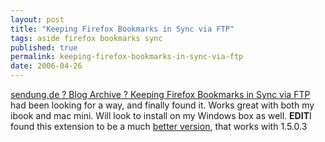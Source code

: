 ```yaml
---
layout: post
title: "Keeping Firefox Bookmarks in Sync via FTP"
tags: aside firefox bookmarks sync
published: true
permalink: keeping-firefox-bookmarks-in-sync-via-ftp
date: 2006-04-26
---
```


<a href="http://www.sendung.de/archives/2006/03/23/synchonizing-firefox-bookmarks-via-ftp/">sendung.de ? Blog Archive ? Keeping Firefox Bookmarks in Sync via FTP</a> had been looking for a way, and finally found it.  Works great with both my ibook and mac mini.  Will look to install on my Windows box as well.
<strong>EDIT</strong>I found this extension to be a much <a href="https://addons.mozilla.org/firefox/2410/">better version</a>, that works with 1.5.0.3
